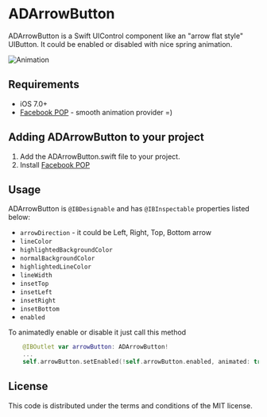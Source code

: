 # ADArrowButton

ADArrowButton is a Swift UIControl component like an "arrow flat style" UIButton. It could be enabled or disabled with nice spring animation.

![Animation](https://dl.dropboxusercontent.com/u/25847340/ADArrowButton/ADArrowButtonAnimation.gif)

## Requirements

- iOS 7.0+
- [Facebook POP](https://github.com/facebook/pop) - smooth animation provider =)

## Adding ADArrowButton to your project

1. Add the ADArrowButton.swift file to your project.
2. Install [Facebook POP](https://github.com/facebook/pop)

## Usage

ADArrowButton is ```@IBDesignable``` and has ```@IBInspectable``` properties listed below:
- ```arrowDirection``` - it could be Left, Right, Top, Bottom arrow
- ```lineColor```
- ```highlightedBackgroundColor```
- ```normalBackgroundColor```
- ```highlightedLineColor```
- ```lineWidth```
- ```insetTop```
- ```insetLeft```
- ```insetRight```
- ```insetBottom```
- ```enabled```

To animatedly enable or disable it just call this method
``` swift
    @IBOutlet var arrowButton: ADArrowButton!
    ...
    self.arrowButton.setEnabled(!self.arrowButton.enabled, animated: true)
  ``` 

## License

This code is distributed under the terms and conditions of the MIT license.
